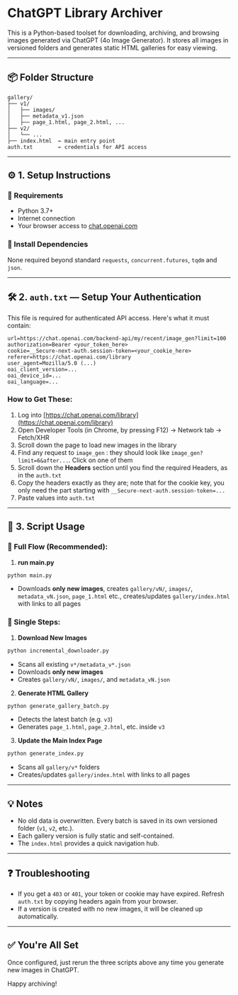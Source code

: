 # ChatGPT Library Archiver

This is a Python-based toolset for downloading, archiving, and browsing images generated via ChatGPT (4o Image Generator). It stores all images in versioned folders and generates static HTML galleries for easy viewing.

---

## 📦 Folder Structure

```
gallery/
├── v1/
│   ├── images/
│   ├── metadata_v1.json
│   ├── page_1.html, page_2.html, ...
├── v2/
│   └── ...
├── index.html  ← main entry point
auth.txt        ← credentials for API access
```

---

## ⚙️ 1. Setup Instructions

### 🔹 Requirements

- Python 3.7+
- Internet connection
- Your browser access to [chat.openai.com](https://chat.openai.com)

### 🔹 Install Dependencies

None required beyond standard `requests`, `concurrent.futures`, `tqdm` and `json`.

---

## 🛠 2. `auth.txt` — Setup Your Authentication

This file is required for authenticated API access. Here's what it must contain:

```
url=https://chat.openai.com/backend-api/my/recent/image_gen?limit=100
authorization=Bearer <your_token_here>
cookie=__Secure-next-auth.session-token=<your_cookie_here>
referer=https://chat.openai.com/library
user_agent=Mozilla/5.0 (...)
oai_client_version=...
oai_device_id=...
oai_language=...
```

### How to Get These:
1. Log into [https://chat.openai.com/library](https://chat.openai.com/library)
2. Open Developer Tools (in Chrome, by pressing F12) → Network tab → Fetch/XHR
3. Scroll down the page to load new images in the library
4. Find any request to `image_gen` : they should look like `image_gen?limit=6&after...`. Click on one of them
5. Scroll down the **Headers** section until you find the required Headers, as in the `auth.txt`
6. Copy the headers exactly as they are; note that for the cookie key, you only need the part starting with `__Secure-next-auth.session-token=...`
7. Paste values into `auth.txt`

---

## 🚀 3. Script Usage
### 🧭 Full Flow (Recommended):

1. **run main.py**

```bash
python main.py
```
- Downloads **only new images**, creates `gallery/vN/`, `images/`, `metadata_vN.json`, `page_1.html` etc., creates/updates `gallery/index.html` with links to all pages

### 🧭 Single Steps:

1. **Download New Images**

```bash
python incremental_downloader.py
```

- Scans all existing `v*/metadata_v*.json`
- Downloads **only new images**
- Creates `gallery/vN/`, `images/`, and `metadata_vN.json`

2. **Generate HTML Gallery**

```bash
python generate_gallery_batch.py
```

- Detects the latest batch (e.g. `v3`)
- Generates `page_1.html`, `page_2.html`, etc. inside `v3`

3. **Update the Main Index Page**

```bash
python generate_index.py
```

- Scans all `gallery/v*` folders
- Creates/updates `gallery/index.html` with links to all pages

---

## 💡 Notes

- No old data is overwritten. Every batch is saved in its own versioned folder (`v1`, `v2`, etc.).
- Each gallery version is fully static and self-contained.
- The `index.html` provides a quick navigation hub.

---

## ❓ Troubleshooting

- If you get a `403` or `401`, your token or cookie may have expired. Refresh `auth.txt` by copying headers again from your browser.
- If a version is created with no new images, it will be cleaned up automatically.

---

## ✅ You're All Set

Once configured, just rerun the three scripts above any time you generate new images in ChatGPT.

Happy archiving!
